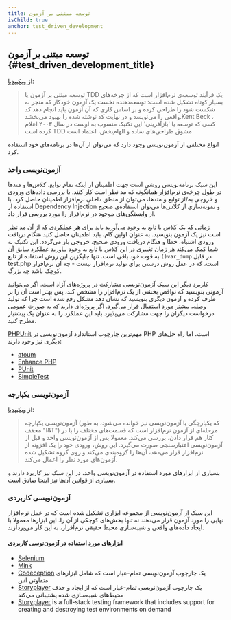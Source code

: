 ```yaml
---
title: توسعه مبتنی بر آزمون
isChild: true
anchor: test_driven_development
---
```


## توسعه مبتنی بر آزمون {#test_driven_development_title}

از [ویکیپدیا](http://en.wikipedia.org/wiki/Test-driven_development):

> توسعه مبتنی بر آزمون یا TDD یک فرآیند توسعه‌ی نرم‌افزار است که از چرخه‌های بسیار کوتاه تشکیل شده است: توسعه‌دهنده نخست یک آزمون خودکار که منجر به شکست شود را طراحی کرده و بر اساس کاری که آن آزمون باید انجام دهد کد واقعی را می‌نویسد و در نهایت کد نوشته شده را بهبود می‌بخشد.Kent Beck ، کسی که توسعه یا 'بازآفرینی' این تکنیک منسوب به اوست در سال ۲۰۰۳ اعلام کرده است TDD مشوق طراحی‌های ساده و الهام‌بخش، اعتماد است

انواع مختلفی از آزمون‌نویسی وجود دارد که می‌توان از آن‌ها در برنامه‌های خود استفاده کرد.

### آزمون‌نویسی واحد

این سبک برنامه‌نویسی روشی است جهت اطمینان از اینکه تمام توابع، کلاس‌ها و متدها در طول چرخه‌ی نرم‌افزار همانگونه که مد نظر است کار کنند. با بررسی داده‌های ورودی و خروجی به/از توابع و متدها، می‌توان از منطق داخلی نرم‌افزار اطمینان حاصل کرد. با استفاده از Dependency Injection و نمونه‌سازی از کلاس‌ها می‌توان استفاده‌ی صحیح از وابستگی‌های موجود در نرم‌افزار را مورد بررسی قرار داد.

زمانی که یک کلاس یا تابع به وجود می‌آورید باید برای هر عملکردی که از آن مد نظر است نیز یک آزمون بنویسید. به عنوان اولین گام، باید اطمینان حاصل کنید هنگام دریافت ورودی اشتباه، خطا و هنگام دریافت ورودی صحیح، خروجی باز می‌گردد. این تکنیک به شما کمک می‌کند هر زمان تغییری در این کلاس یا تابع به وجود بیاورید عملکرد سابق آن به قوت خود باقی است. تنها جایگزین این روش استفاده از تابع `()var_dump` در فایل test.php است، که در عمل روش درستی برای تولید نرم‌افزار نیست - چه آن نرم‌افزار کوچک باشد چه بزرگ.

کاربرد دیگر این سبک آزمون‌نویسی مشارکت در پروژه‌های آزاد است. اگر می‌توانید آزمونی بنویسید که نواقص بخشی از یک نرم‌افزار را مشخص کند، پس بهتر است آن را بر طرف کرده و آزمون دیگری بنویسید که نشان دهد مشکل رفع شده است چرا که تولید وصله، بیشتر مورد استقبال قرار می‌گیرد. اگر پروژه‌ای دارید که به صورت عمومی درخواست دیگران را جهت مشارکت می‌پذیرد باید این عملکرد را به عنوان یک پیشنیاز مطرح کنید.

[PHPUnit](http://phpunit.de) مهم‌ترین چارچوب استاندارد آزمون‌نویسی در PHP است، اما راه حل‌های دیگری نیز وجود دارند:

* [atoum](https://github.com/atoum/atoum)
* [Enhance PHP](https://github.com/Enhance-PHP/Enhance-PHP)
* [PUnit](http://punit.smf.me.uk/)
* [SimpleTest](http://simpletest.org)


### آزمون‌نویسی یکپارچه

از [ویکیپدیا](http://en.wikipedia.org/wiki/Integration_testing):

> آزمون‌نویسی یکپارچه (که یکپارچگی یا آزمون‌نویسی نیز خوانده می‌شود، به طور مخفف "I&T") مرحله‌ای از آزمون نرم‌افزار است که قسمت‌های مختلف را با در کنار هم قرار دادن، بررسی می‌کند. معمولا پس از آزمون‌نویسی واحد و قبل از آزمون‌نویسی اعتبارسنجی صورت می‌گیرد. این روش، ورودی خود را یک افزونه از نرم‌افزار قرار می‌دهد، آن‌ها را گروه‌بندی می‌کند و روی گروه تشکیل شده آزمون‌های مورد نظر را اعمال می‌کند.

بسیاری از ابزارهای مورد استفاده در آزمون‌نویسی واحد، در این سبک نیز کاربرد دارند و بسیاری از قوانین آن‌ها نیز اینجا صادق است.

### آزمون‌نویسی کاربردی

این سبک از آزمون‌نویسی از مجموعه ابزاری تشکیل شده است که در عمل نرم‌افزار نهایی را مورد آزمون قرار می‌دهند نه تنها بخش‌های کوچکی از آن را. این ابزارها معمولا با ایجاد داده‌های واقعی و شبیه‌سازی محیط حقیقی نرم‌افزار، به این کار می‌پردازند.

#### ابزارهای مورد استفاده در آزمون‌نوسی کاربردی

* [Selenium](http://seleniumhq.com)
* [Mink](http://mink.behat.org)
* [Codeception](http://codeception.com) یک چارچوب آزمون‌نویسی تمام-عیار است که شامل ابزارهای متفاوتی اس
* [Storyplayer](http://datasift.github.io/storyplayer) یک چارچوب آزمون‌نویسی تمام-عیار است که از ایجاد و حذف محیط‌های شبیه‌سازی شده پشتیبانی می‌کند
* [Storyplayer](http://datasift.github.io/storyplayer) is a full-stack testing framework that includes support for creating and destroying test environments on demand
